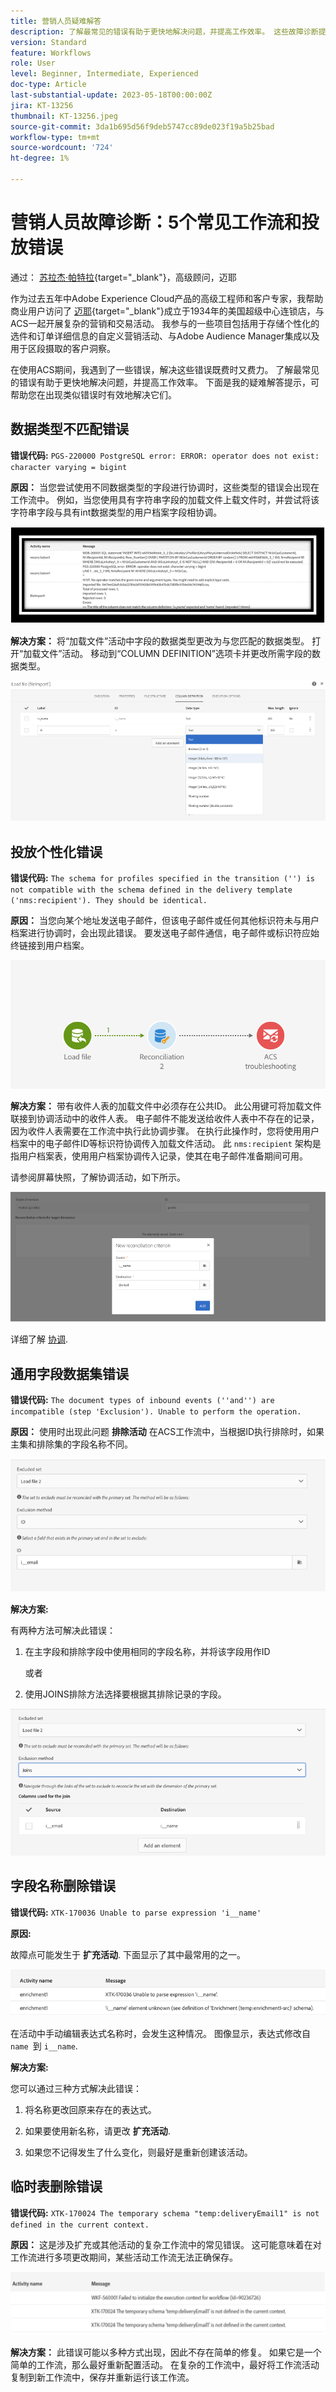 ```yaml
---
title: 营销人员疑难解答
description: 了解最常见的错误有助于更快地解决问题，并提高工作效率。 这些故障诊断提示可帮助您有效解决出现的类似错误。
version: Standard
feature: Workflows
role: User
level: Beginner, Intermediate, Experienced
doc-type: Article
last-substantial-update: 2023-05-18T00:00:00Z
jira: KT-13256
thumbnail: KT-13256.jpeg
source-git-commit: 3da1b695d56f9deb5747cc89de023f19a5b25bad
workflow-type: tm+mt
source-wordcount: '724'
ht-degree: 1%

---
```



# 营销人员故障诊断：5个常见工作流和投放错误

通过： [苏拉杰·帕特拉](https://www.linkedin.com/in/suraj-p-51612053/){target="_blank"}，高级顾问，迈耶

作为过去五年中Adobe Experience Cloud产品的高级工程师和客户专家，我帮助商业用户访问了 [迈耶](https://www.meijer.com/){target="_blank"}成立于1934年的美国超级中心连锁店，与ACS一起开展复杂的营销和交易活动。 我参与的一些项目包括用于存储个性化的选件和订单详细信息的自定义营销活动、与Adobe Audience Manager集成以及用于区段摄取的客户洞察。


在使用ACS期间，我遇到了一些错误，解决这些错误既费时又费力。 了解最常见的错误有助于更快地解决问题，并提高工作效率。 下面是我的疑难解答提示，可帮助您在出现类似错误时有效地解决它们。

## 数据类型不匹配错误

**错误代码:**
`PGS-220000 PostgreSQL error: ERROR: operator does not exist: character varying = bigint`

**原因：**
当您尝试使用不同数据类型的字段进行协调时，这些类型的错误会出现在工作流中。 例如，当您使用具有字符串字段的加载文件上载文件时，并尝试将该字符串字段与具有int数据类型的用户档案字段相协调。

![数据类型不匹配错误](/help/assets/kt-13256/data-type-mismatch.png)

**解决方案：**
将“加载文件”活动中字段的数据类型更改为与您匹配的数据类型。 打开“加载文件”活动。 移动到“COLUMN DEFINITION”选项卡并更改所需字段的数据类型。


![data-type-matchance-solution](/help/assets/kt-13256/data-type-mismatch-solution.png)

## 投放个性化错误

**错误代码:**
`The schema for profiles specified in the transition ('') is not compatible with the schema defined in the delivery template ('nms:recipient'). They should be identical.`

**原因：**
当您向某个地址发送电子邮件，但该电子邮件或任何其他标识符未与用户档案进行协调时，会出现此错误。 要发送电子邮件通信，电子邮件或标识符应始终链接到用户档案。

![具有协调活动的工作流](/help/assets/kt-13256/del-persn-error-wf.png)

**解决方案：**
带有收件人表的加载文件中必须存在公共ID。 此公用键可将加载文件联接到协调活动中的收件人表。 电子邮件不能发送给收件人表中不存在的记录，因为收件人表需要在工作流中执行此协调步骤。 在执行此操作时，您将使用用户档案中的电子邮件ID等标识符协调传入加载文件活动。 此 `nms:recipient` 架构是指用户档案表，使用用户档案协调传入记录，使其在电子邮件准备期间可用。

请参阅屏幕快照，了解协调活动，如下所示。

![包含对帐详细信息的工作流](/help/assets/kt-13256/del-persn-error-wf-solution.png)

详细了解 [协调](https://experienceleague.adobe.com/docs/campaign-standard/using/managing-processes-and-data/data-management-activities/reconciliation.html?lang=en).

## 通用字段数据集错误

**错误代码:**
`The document types of inbound events (''and'') are incompatible (step 'Exclusion'). Unable to perform the operation. `

**原因：**
使用时出现此问题 **排除活动** 在ACS工作流中，当根据ID执行排除时，如果主集和排除集的字段名称不同。


![通用字段数据集错误](/help/assets/kt-13256/dataset-error.png)

**解决方案:**

有两种方法可解决此错误：

1. 在主字段和排除字段中使用相同的字段名称，并将该字段用作ID

   或者

2. 使用JOINS排除方法选择要根据其排除记录的字段。

![常见字段数据集错误 — 解决方案 ](/help/assets/kt-13256/dataset-error-solution.png)

## 字段名称删除错误

**错误代码:**
`XTK-170036 Unable to parse expression 'i__name'`

**原因:**

故障点可能发生于 **扩充活动**. 下面显示了其中最常用的之一。

![字段名称删除错误](/help/assets/kt-13256/field-name-dropped-error.png)

在活动中手动编辑表达式名称时，会发生这种情况。 图像显示，表达式修改自 `name `到 `i__name`.

**解决方案:**

您可以通过三种方式解决此错误：

1. 将名称更改回原来存在的表达式。

2. 如果要使用新名称，请更改 **扩充活动**.

3. 如果您不记得发生了什么变化，则最好是重新创建该活动。

## 临时表删除错误 

**错误代码:**
`XTK-170024 The temporary schema "temp:deliveryEmail1" is not defined in the current context.`

**原因：**
这是涉及扩充或其他活动的复杂工作流中的常见错误。 这可能意味着在对工作流进行多项更改期间，某些活动工作流无法正确保存。

![临时表删除错误 ](/help/assets/kt-13256/temp-table-dropped-error.png)

**解决方案：**
此错误可能以多种方式出现，因此不存在简单的修复。 如果它是一个简单的工作流，那么最好重新配置活动。 在复杂的工作流中，最好将工作流活动复制到新工作流中，保存并重新运行该工作流。
